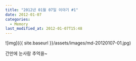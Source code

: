 ```yaml
---
title: "2012년 01월 07일 이야기 #1"
date: 2012-01-07
categories:
  - Memory
last_modified_at: 2012-01-07T15:48
---
```


![img]({{ site.baseurl }}/assets/images/md-20120107-01.jpg)

간만에 눈사람 추억을~